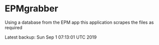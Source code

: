 # EPMgrabber
Using a database from the EPM app this application scrapes the files as required


Latest backup: Sun Sep 1 07:13:01 UTC 2019
